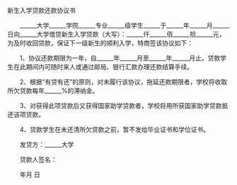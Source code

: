 



新生入学贷款还款协议书



 

　　______大学______学院______专业______级学生______于______年______月______日向______大学借贷新生入学贷款（大写）：______仟______佰______拾______元，为及时收回贷款，保证下一级新生的顺利入学，特商签该协议如下：

　　1、协议还款期限为一年，自______年______月至______年______月止。贷款学生在此期间内可随时来人或通过邮局、银行汇款办理还款结算手续。

　　2、根据“有贷有还”的原则，对未履行该协议，拖延还款期限者，学校将收取所欠贷款每年______%的滞纳金。

　　3、对获得此项贷款后又获得国家助学贷款者，学校将用所获国家助学贷款抵还该项贷款。

　　4、贷款学生在未还清所欠贷款之前，暂不发给毕业证书和学位证书。　　

　　发贷方：______大学

　　贷款人签名：

　　年月 日